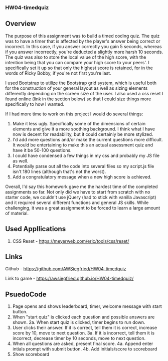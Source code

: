 ### HW04-timedquiz

## Overview
The purpose of this assignment was to build a timed coding quiz.  The quiz was to have a timer that is affected by the player's answer being correct or incorrect.  In this case, if you answer correctly you gain 5 seconds, whereas if you answer incorrectly, you're deducted a slightly more harsh 10 seconds.  The quiz was also to store the local value of the high score, with the intention being that you can compare your high score to your peers'. I specifically set it up so that only the highest score is retained, for in the words of Ricky Bobby, if you're not first you're last. 

I used Bootstrap to utilize the Bootstrap grid system, which is useful both for the construction of your general layout as well as  sizing elements differently depending on the screen size of the user.  I also used a css reset I found online (link in the section below) so that I could size things more specifically to how I wanted.  

If I had more time to work on this project I would do several things:
1. Make it less ugly.  Specifically some of the dimensions of certain elements and give it a more soothing background.  I think what I have now is decent for readability, but it could certainly be more stylized. 
2. I'd add more questions and/or make the current questions more difficult.  It would be entertaining to make this an actual assessment quiz and have it be 50-100 questions.
3. I could have condensed a few things in my css and probably my JS file as well.
4. Potentially parse out all the code into several files so my script.js file isn't 180 lines (although that's not the worst).
5. Add a congratulatory message when a new high score is achieved. 

Overall, I'd say this homework gave me the hardest time of the completed assignments so far.  Not only did we have to start from scratch with no starter code, we couldn't use jQuery (had to stick with vanilla Javascript) and it required several different functions and general JS skills.  While challenging, it was a great assignment to be forced to learn a large amount of material. 

## Used Appllications
1. CSS Reset - https://meyerweb.com/eric/tools/css/reset/

## Links
Github - https://github.com/AWSiegfried/HW04-timedquiz

Link to game - https://awsiegfried.github.io/HW04-timedquiz/

## PsuedoCode
1. Page opens and shows leaderboard, timer, welcome message with start button.
2. When "start quiz" is clicked each question and possible answers are shown.
    2a. When start quiz is clicked, timer begins to run down.
3. User clicks their answer. If it is correct, tell them it is correct, increase score by 10, move to next question.
    3a. If it is incorrect, tell them it is incorrect, decrease timer by 10 seconds, move to next question.
4. When all questions are asked, present final score.
    4a. Append enter intials prompt with submit button. 
    4b. Add initials/score to scoreboard
5. Show scoreboard


